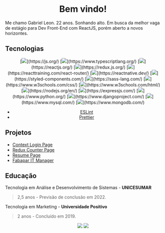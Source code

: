 <h1 align="center">Bem vindo!</h1>
<p>Me chamo Gabriel Leon. 22 anos. Sonhando alto. Em busca da melhor vaga de estágio para Dev Front-End com ReactJS, porém aberto a novos horizontes.</p>
<h2>Tecnologias</h2>

<div align="center">
[<img src="https://img.shields.io/badge/JavaScript-323330?style=for-the-badge&logo=javascript&logoColor=F7DF1E" />](https://js.org/)   [<img src="https://img.shields.io/badge/TypeScript-007ACC?style=for-the-badge&logo=typescript&logoColor=white" />](https://www.typescriptlang.org/)
[<img src="https://img.shields.io/badge/React-20232A?style=for-the-badge&logo=react&logoColor=61DAFB" />](https://reactjs.org/) [<img src="https://img.shields.io/badge/Redux-593D88?style=for-the-badge&logo=redux&logoColor=white" />](https://redux.js.org/) [<img src="https://img.shields.io/badge/React_Router-CA4245?style=for-the-badge&logo=react-router&logoColor=white" />](https://reacttraining.com/react-router/) [<img src="https://img.shields.io/badge/React_Native-20232A?style=for-the-badge&logo=react&logoColor=61DAFB" />](https://reactnative.dev/) [<img src="https://img.shields.io/badge/styled--components-DB7093?style=for-the-badge&logo=styled-components&logoColor=white" />](https://styled-components.com/)
[<img src="https://img.shields.io/badge/Sass-CC6699?style=for-the-badge&logo=sass&logoColor=white" />](https://sass-lang.com/) [<img src="https://img.shields.io/badge/CSS3-1572B6?style=for-the-badge&logo=css3&logoColor=white" />](https://www.w3schools.com/css/) [<img src="https://img.shields.io/badge/HTML5-E34F26?style=for-the-badge&logo=html5&logoColor=white" />](https://www.w3schools.com/html/)
[<img src="https://img.shields.io/badge/Node.js-43853D?style=for-the-badge&logo=node.js&logoColor=white" />](https://nodejs.org/en/) [<img src="https://img.shields.io/badge/Express.js-404D59?style=for-the-badge" />](https://expressjs.com/)
[<img src="https://img.shields.io/badge/Python-14354C?style=for-the-badge&logo=python&logoColor=white" />](https://www.python.org/) [<img src="https://img.shields.io/badge/Django-092E20?style=for-the-badge&logo=django&logoColor=white" />](https://www.djangoproject.com/)
[<img src="https://img.shields.io/badge/MySQL-00000F?style=for-the-badge&logo=mysql&logoColor=white" />](https://www.mysql.com/) [<img src="https://img.shields.io/badge/MongoDB-4EA94B?style=for-the-badge&logo=mongodb&logoColor=white" />](https://www.mongodb.com/)


- [ESLint](https://eslint.org/)
- [Prettier](https://prettier.io/)

</div>

<h2>Projetos</h2>

- [Context Login Page](https://github.com/gabeleonn/context-login)
- [Redux Counter Page](https://github.com/gabeleonn/redux-saga)
- [Resume Page](https://github.com/gabeleonn/resume-app)
- [Fabapar IT Manager](https://github.com/gabeleonn/fabapar-client)


<h2>Educação</h2>

Tecnologia em Análise e Desenvolvimento de Sistemas - **UNICESUMAR**
> 2,5 anos - Previsão de conclusão em 2022.

Tecnologia em Marketing - **Universidade Positivo**
> 2 anos - Concluído em 2019.

<div align="center">
	<a href="mailto:gableonn@gmail.com"><img src="https://img.shields.io/badge/Gmail-D14836?style=for-the-badge&logo=gmail&logoColor=white" /></a>
	<a href="https://www.linkedin.com/in/gabeleonn/"><img src="https://img.shields.io/badge/LinkedIn-0077B5?style=for-the-badge&logo=linkedin&logoColor=white" /></a>
</div>
